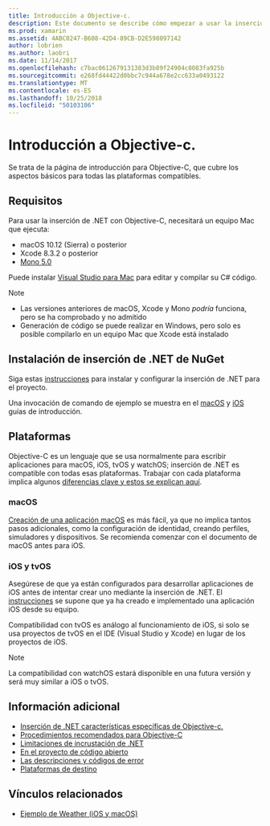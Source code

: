 ```yaml
---
title: Introducción a Objective-c.
description: Este documento se describe cómo empezar a usar la inserción de .NET con Objective-C. Describe los requisitos, la instalación de inserción de .NET de NuGet y las plataformas compatibles.
ms.prod: xamarin
ms.assetid: 4ABC0247-B608-42D4-89CB-D2E598097142
author: lobrien
ms.author: laobri
ms.date: 11/14/2017
ms.openlocfilehash: c7bac0612679131383d3b89f24904c8083fa925b
ms.sourcegitcommit: e268fd44422d0bbc7c944a678e2cc633a0493122
ms.translationtype: MT
ms.contentlocale: es-ES
ms.lasthandoff: 10/25/2018
ms.locfileid: "50103106"
---
```

# <a name="getting-started-with-objective-c"></a>Introducción a Objective-c.

Se trata de la página de introducción para Objective-C, que cubre los aspectos básicos para todas las plataformas compatibles.

## <a name="requirements"></a>Requisitos

Para usar la inserción de .NET con Objective-C, necesitará un equipo Mac que ejecuta:

* macOS 10.12 (Sierra) o posterior
* Xcode 8.3.2 o posterior
* [Mono 5.0](http://www.mono-project.com/download/)

Puede instalar [Visual Studio para Mac](https://visualstudio.microsoft.com/vs/mac/) para editar y compilar su C# código.

> [!NOTE]
> * Las versiones anteriores de macOS, Xcode y Mono _podría_ funciona, pero se ha comprobado y no admitido
> * Generación de código se puede realizar en Windows, pero solo es posible compilarlo en un equipo Mac que Xcode está instalado

## <a name="installing-net-embedding-from-nuget"></a>Instalación de inserción de .NET de NuGet

Siga estas [instrucciones](~/tools/dotnet-embedding/get-started/install/install.md) para instalar y configurar la inserción de .NET para el proyecto.

Una invocación de comando de ejemplo se muestra en el [macOS](~/tools/dotnet-embedding/get-started/objective-c/macos.md) y [iOS](~/tools/dotnet-embedding/get-started/objective-c/ios.md) guías de introducción.

## <a name="platforms"></a>Plataformas

Objective-C es un lenguaje que se usa normalmente para escribir aplicaciones para macOS, iOS, tvOS y watchOS; inserción de .NET es compatible con todas esas plataformas. Trabajar con cada plataforma implica algunos [diferencias clave y estos se explican aquí](~/tools/dotnet-embedding/objective-c/platforms.md).

### <a name="macos"></a>macOS

[Creación de una aplicación macOS](~/tools/dotnet-embedding/get-started/objective-c/macos.md) es más fácil, ya que no implica tantos pasos adicionales, como la configuración de identidad, creando perfiles, simuladores y dispositivos. Se recomienda comenzar con el documento de macOS antes para iOS.

### <a name="ios--tvos"></a>iOS y tvOS

Asegúrese de que ya están configurados para desarrollar aplicaciones de iOS antes de intentar crear uno mediante la inserción de .NET. El [instrucciones](~/tools/dotnet-embedding/get-started/objective-c/ios.md) se supone que ya ha creado e implementado una aplicación iOS desde su equipo.

Compatibilidad con tvOS es análogo al funcionamiento de iOS, si solo se usa proyectos de tvOS en el IDE (Visual Studio y Xcode) en lugar de los proyectos de iOS.

> [!NOTE]
> La compatibilidad con watchOS estará disponible en una futura versión y será muy similar a iOS o tvOS.

## <a name="further-reading"></a>Información adicional

* [Inserción de .NET características específicas de Objective-c.](~/tools/dotnet-embedding/objective-c/index.md)
* [Procedimientos recomendados para Objective-C](~/tools/dotnet-embedding/objective-c/best-practices.md)
* [Limitaciones de incrustación de .NET](~/tools/dotnet-embedding/limitations.md)
* [En el proyecto de código abierto](https://github.com/mono/Embeddinator-4000/blob/master/Contributing.md)
* [Las descripciones y códigos de error](~/tools/dotnet-embedding/errors.md)
* [Plataformas de destino](~/tools/dotnet-embedding/objective-c/platforms.md)

## <a name="related-links"></a>Vínculos relacionados

- [Ejemplo de Weather (iOS y macOS)](https://github.com/jamesmontemagno/embeddinator-weather)
